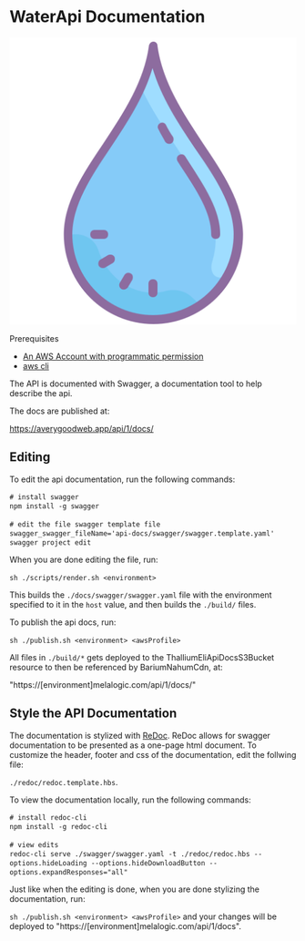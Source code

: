 # WaterApi Documentation

![WaterAPI Icon](./docs/redoc/img/icon-water.svg)

Prerequisites
- [An AWS Account with programmatic permission](https://aws.amazon.com/)
- [aws cli](https://docs.aws.amazon.com/cli/latest/userguide/cli-chap-welcome.html)

The API is documented with Swagger, a documentation tool to help describe the api.

The docs are published at:

https://averygoodweb.app/api/1/docs/

## Editing

To edit the api documentation, run the following commands:

```
# install swagger
npm install -g swagger

# edit the file swagger template file
swagger_swagger_fileName='api-docs/swagger/swagger.template.yaml' swagger project edit
```

When you are done editing the file, run:

`sh ./scripts/render.sh <environment>`

This builds the `./docs/swagger/swagger.yaml` file with the environment specified to it in the `host` value, and then builds the `./build/` files.


To publish the api docs, run:

`sh ./publish.sh <environment> <awsProfile>`

All files in `./build/*` gets deployed to the ThalliumEliApiDocsS3Bucket resource to then be referenced by BariumNahumCdn, at:

"https://[environment]melalogic.com/api/1/docs/"

## Style the API Documentation

The documentation is stylized with [ReDoc](https://github.com/Rebilly/ReDoc). ReDoc allows for swagger documentation to be presented as a one-page html document. To customize the header, footer and css of the documentation, edit the follwing file:

`./redoc/redoc.template.hbs`.

To view the documentation locally, run the following commands:

```
# install redoc-cli
npm install -g redoc-cli

# view edits
redoc-cli serve ./swagger/swagger.yaml -t ./redoc/redoc.hbs --options.hideLoading --options.hideDownloadButton --options.expandResponses="all"
```

Just like when the editing is done, when you are done stylizing the documentation, run:

`sh ./publish.sh <environment> <awsProfile>` and your changes will be deployed to "https://[environment]melalogic.com/api/1/docs".
